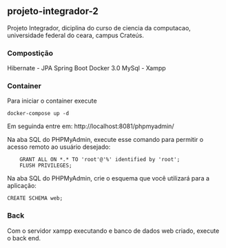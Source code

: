 ## projeto-integrador-2
Projeto Integrador, diciplina do curso de ciencia da computacao, universidade federal do ceara, campus Crateús.

### Compostição

Hibernate - JPA
Spring Boot
Docker 3.0
MySql - Xampp

### Container
Para iniciar o container execute
```
docker-compose up -d
```

Em seguinda entre em: http://localhost:8081/phpmyadmin/ 

Na aba SQL do PHPMyAdmin, execute esse comando para permitir o acesso remoto ao usuário desejado:
```
    GRANT ALL ON *.* TO 'root'@'%' identified by 'root';
    FLUSH PRIVILEGES;
```

Na aba SQL do PHPMyAdmin, crie o esquema que você utilizará para a aplicação:
```
CREATE SCHEMA web;
``` 

### Back
Com o servidor xampp executando e banco de dados web criado, execute o back end.

